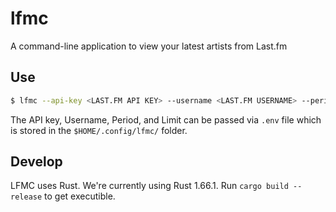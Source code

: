 # lfmc
A command-line application to view your latest artists from Last.fm

## Use

``` sh
$ lfmc --api-key <LAST.FM API KEY> --username <LAST.FM USERNAME> --period 7days --limit 5
```

The API key, Username, Period, and Limit can be passed via `.env` file which is stored in the `$HOME/.config/lfmc/` folder.

## Develop

LFMC uses Rust.
We're currently using Rust 1.66.1.
Run `cargo build --release` to get executible.

